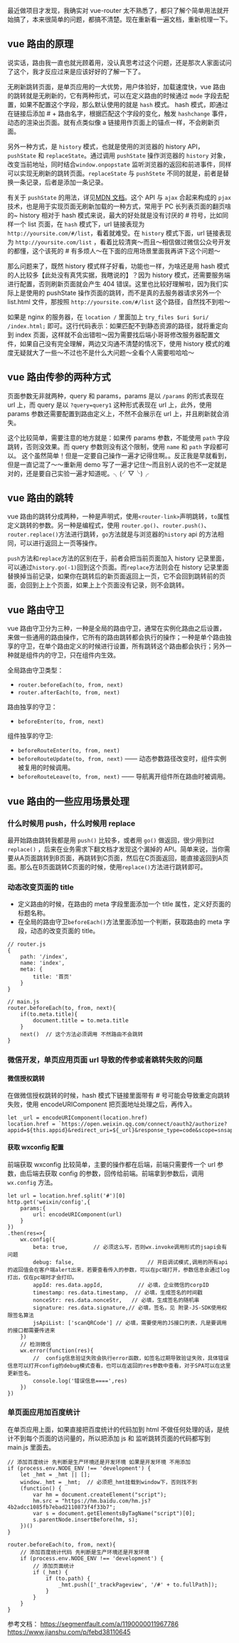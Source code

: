 最近做项目才发现，我确实对 vue-router 太不熟悉了，都只了解个简单用法就开始搞了，本来很简单的问题，都搞不清楚。现在重新看一遍文档，重新梳理一下。



## vue 路由的原理
说实话，路由我一直也就光顾着用，没认真思考过这个问题，还是那次人家面试问了这个，我才反应过来是应该好好的了解一下了。  

无刷新跳转页面，是单页应用的一大优势，用户体验好，加载速度快，vue 路由的跳转就是无刷新的，它有两种形式，可以在定义路由的时候通过 `mode` 字段去配置，如果不配置这个字段，那么默认使用的就是 `hash` 模式。
hash 模式，即通过在链接后添加 # + 路由名字，根据匹配这个字段的变化，触发 `hashchange` 事件，动态的渲染出页面。就有点类似像 a 链接用作页面上的锚点一样，不会刷新页面。  

另外一种方式，是 `history` 模式，也就是使用的浏览器的 history API，`pushState` 和 `replaceState`。通过调用 `pushState` 操作浏览器的 `history` 对象，改变当前地址，同时结合`window.onpopstate` 监听浏览器的返回和前进事件，同样可以实现无刷新的跳转页面。`replaceState` 与 `pushStete` 不同的就是，前者是替换一条记录，后者是添加一条记录。  

有关于 `pushState` 的用法，详见[MDN 文档](https://developer.mozilla.org/zh-CN/docs/Web/API/History_API)。这个 API  与 `ajax` 合起来构成的 `pjax` 技术，也是用于实现页面无刷新加载的一种方式，常用于 PC 长列表页面的翻页啥的~
history 相对于 hash 模式来说，最大的好处就是没有讨厌的 # 符号，比如同样一个 list 页面，在 `hash` 模式下，url 链接表现为 `http://yoursite.com/#/list`，看着就难受。在 `history` 模式下面，url 链接表现为 `http://yoursite.com/list` ，看着比较清爽～而且～相信做过微信公众号开发的都懂，这个该死的 # 有多烦人～在下面的应用场景里面我再讲下这个问题～

那么问题来了，既然 history 模式样子好看，功能也一样，为啥还是用 hash 模式的人比较多【此处没有真凭实据，我瞎说的】？因为 history 模式，还需要服务端进行配置，否则刷新页面就会产生 404 错误。这里也比较好理解啦，因为我们实际上是使用的 pushState 操作页面的跳转，而不是真的去服务器请求另外一个 list.html 文件，那按照 `http://yoursite.com/#/list` 这个路径，自然找不到啦～

如果是 nginx 的服务器，在 `location /` 里面加上 `try_files $uri $uri/ /index.html;` 即可。这行代码表示：如果匹配不到静态资源的路径，就将重定向到 index 页面，这样就不会出错啦～因为需要找后端小哥哥修改服务器配置文件，如果自己没有完全理解，两边又沟通不清楚的情况下，使用 history 模式的难度无疑就大了一些～不过也不是什么大问题～全看个人需要啦哈哈～



## vue 路由传参的两种方式
页面参数无非就两种，query 和 params，params 是以 `/params` 的形式表现在 url 上，而 query 是以 `?query=query1` 这种形式表现在 url 上，此外，使用 params 参数还需要配置到路由定义上，不然不会展示在 url 上，并且刷新就会消失。

这个比较简单，需要注意的地方就是：如果传 params 参数，不能使用 `path` 字段跳转，否则没效果。而 query 参数则没有这个限制，使用 `name` 和 `path` 字段都可以。
这个虽然简单！但是一定要自己操作一遍才记得住啊。。反正我是早就看到，但是一直记混了～～重新用 demo 写了一遍才记住～而且别人说的也不一定就是对的，还是要自己实验一遍才知道呢。╮(╯▽╰)╭



## vue 路由的跳转
vue 路由的跳转分成两种，一种是声明式，使用`<router-link>`声明跳转，`to`属性定义跳转的参数。另一种是编程式，使用 `router.go()`、`router.push()`、`router.replace()`方法进行跳转，`go`方法就是与浏览器的`history` api 的方法相同，可以进行返回上一页等操作。

`push`方法和`replace`方法的区别在于，前者会把当前页面加入 history 记录里面，可以通过`history.go(-1)`回到这个页面。而`replace`方法则会在 history 记录里面替换掉当前记录，如果你在跳转后的新页面返回上一页，它不会回到跳转前的页面，会回到上上个页面，如果上上个页面没有记录，则不会跳转。



## vue 路由守卫

vue 路由守卫分为三种，一种是全局的路由守卫，通常在实例化路由之后设置，来做一些通用的路由操作，它所有的路由跳转都会执行的操作；一种是单个路由独享的守卫，在单个路由定义的时候进行设置，所有跳转这个路由都会执行；另外一种就是组件内的守卫，只在组件内生效。

全局路由守卫类型：
* `router.beforeEach(to, from, next)`
* `router.afterEach(to, from, next)`

路由独享的守卫：
* `beforeEnter(to, from, next)`

组件独享的守卫:
* `beforeRouteEnter(to, from, next)`
* `beforeRouteUpdate(to, from, next)`  —— 动态参数路径改变时，组件实例被复用的时候调用。
* `beforeRouteLeave(to, from, next)` —— 导航离开组件所在路由时被调用。



## vue 路由的一些应用场景处理


### 什么时候用 push，什么时候用 replace
最开始路由跳转我都是用 `push()` 比较多，或者用 `go()` 做返回，很少用到过 `replace()` ，后来在业务需求下翻文档才发现这个漏掉的 API。简单来说，当你需要从A页面跳转到B页面，再跳转到C页面，然后在C页面返回，能直接返回到A页面。那么在B页面跳转C页面的时候，使用`replace()`方法进行跳转即可。


### 动态改变页面的 title
* 定义路由的时候，在路由的 meta 字段里面添加一个 title 属性，定义好页面的标题名称。
* 在全局的路由守卫`beforeEach()`方法里面添加一个判断，获取路由的 meta 字段，动态的改变页面的 title。
```
// router.js
{
	path: '/index',
	name: 'index',
	meta: {
		title: '首页'
	}
}

// main.js
router.beforeEach(to, from, next){
	if(to.meta.title){
		document.title = to.meta.title
	}
	next()  // 这个方法必须调用 不然路由不会跳转
}
```

### 微信开发，单页应用页面 url 导致的传参或者跳转失败的问题

#### 微信授权跳转
在做微信授权跳转的时候，hash 模式下链接里面带有 # 号可能会导致重定向跳转失败，使用 encodeURIComponent 把页面地址处理之后，再传入。
```
let _url = encodeURIComponent(location.href)
location.href = `https://open.weixin.qq.com/connect/oauth2/authorize?appid=${this.appid}&redirect_uri=${_url}&response_type=code&scope=snsapi_base&state=#wechat_redirect`
```

#### 获取 wxconfig 配置
前端获取 wxconfig 比较简单，主要的操作都在后端，前端只需要传一个 url 参数，由后端去获取 config 的参数，回传给前端。前端拿到参数后，调用 `wx.config` 方法。
```
let url = location.href.split('#')[0]
http.get('weixin/config',{
    params:{
        url: encodeURIComponent(url)
    }
})
.then(res=>{
    wx.config({
        beta: true,        // 必须这么写，否则wx.invoke调用形式的jsapi会有问题
        debug: false,                       // 开启调试模式,调用的所有api的返回值会在客户端alert出来，若要查看传入的参数，可以在pc端打开，参数信息会通过log打出，仅在pc端时才会打印。
        appId: res.data.appId,           // 必填，企业微信的corpID
        timestamp: res.data.timestamp,  // 必填，生成签名的时间戳
        nonceStr: res.data.nonceStr,   // 必填，生成签名的随机串
        signature: res.data.signature,// 必填，签名，见 附录-JS-SDK使用权限签名算法
        jsApiList: ['scanQRCode'] // 必填，需要使用的JS接口列表，凡是要调用的接口都需要传进来
    })
    // 检测微信
    wx.error(function(res){
        //  config信息验证失败会执行error函数，如签名过期导致验证失败，具体错误信息可以打开config的debug模式查看，也可以在返回的res参数中查看，对于SPA可以在这里更新签名。
        console.log('错误信息====',res)
    })
})
```


### 单页面应用加百度统计
在单页应用上面，如果直接把百度统计的代码加到 html 不做任何处理的话，是统计不到每个页面的访问量的，所以把添加 js 和 监听跳转页面的代码都写到 main.js 里面去。
```
// 添加百度统计 先判断是生产环境还是开发环境 如果是开发环境 不用添加
if (process.env.NODE_ENV !== 'development') {
    let _hmt = _hmt || [];
    window._hmt = _hmt;  // 必须把_hmt挂载到window下，否则找不到
    (function() {
        var hm = document.createElement("script");
        hm.src = "https://hm.baidu.com/hm.js?4b2adcc1085fb7ebad2110873f4f33b7";
        var s = document.getElementsByTagName("script")[0];
        s.parentNode.insertBefore(hm, s);
    })()
}

router.beforeEach(to, from, next){
	// 添加百度统计代码 先判断是生产环境还是开发环境
    if (process.env.NODE_ENV !== 'development') {
        // 添加页面统计
        if (_hmt) {
            if (to.path) {
                _hmt.push(['_trackPageview', '/#' + to.fullPath]);
            }
        }
    }
}
```


参考文档：
https://segmentfault.com/a/1190000011967786
https://www.jianshu.com/p/febd38110645